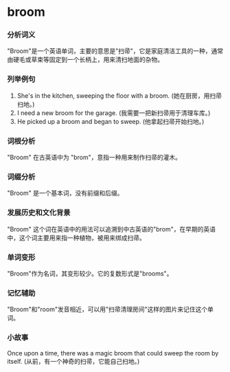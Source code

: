 # broom

### 分析词义

  

"Broom"是一个英语单词，主要的意思是"扫帚"，它是家庭清洁工具的一种，通常由硬毛或草束等固定到一个长柄上，用来清扫地面的杂物。

  

### 列举例句

  

1.  She's in the kitchen, sweeping the floor with a broom. (她在厨房，用扫帚扫地。)
2.  I need a new broom for the garage. (我需要一把新扫帚用于清理车库。)
3.  He picked up a broom and began to sweep. (他拿起扫帚开始扫地。)

  

### 词根分析

  

"Broom" 在古英语中为 "brom"，意指一种用来制作扫帚的灌木。

  

### 词缀分析

  

"Broom" 是一个基本词，没有前缀和后缀。

  

### 发展历史和文化背景

  

"Broom" 这个词在英语中的用法可以追溯到中古英语的"brom"，在早期的英语中，这个词主要用来指一种植物，被用来绑成扫帚。

  

### 单词变形

  

"Broom"作为名词，其变形较少。它的复数形式是"brooms"。

  

### 记忆辅助

  

"Broom"和"room"发音相近，可以用"扫帚清理房间"这样的图片来记住这个单词。

  

### 小故事

  

Once upon a time, there was a magic broom that could sweep the room by itself. (从前，有一个神奇的扫帚，它能自己扫地。)
